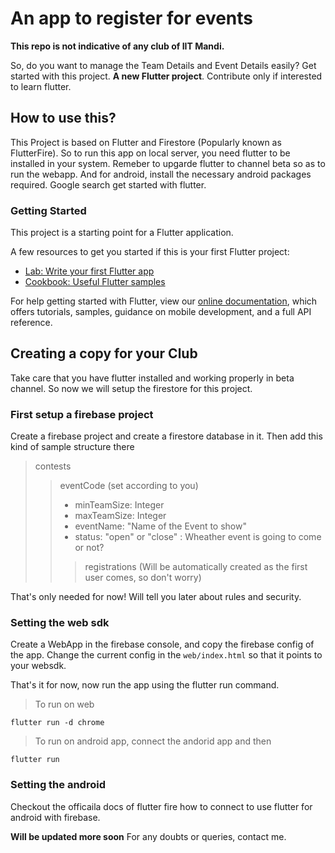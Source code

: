 # An app to register for events
**This repo is not indicative of any club of IIT Mandi.**

So, do you want to manage the Team Details and Event Details easily? Get started with this project. 
**A new Flutter project**. Contribute only if interested to learn flutter.

## How to use this?
This Project is based on Flutter and Firestore (Popularly known as FlutterFire). So to run this app on local server, you need flutter to be installed in your system. Remeber to upgarde flutter to channel beta so as to run the webapp. And for android, install the necessary android packages required. Google search get started with flutter.

### Getting Started

This project is a starting point for a Flutter application.

A few resources to get you started if this is your first Flutter project:

- [Lab: Write your first Flutter app](https://flutter.dev/docs/get-started/codelab)
- [Cookbook: Useful Flutter samples](https://flutter.dev/docs/cookbook)

For help getting started with Flutter, view our
[online documentation](https://flutter.dev/docs), which offers tutorials,
samples, guidance on mobile development, and a full API reference.

## Creating a copy for your Club
Take care that you have flutter installed and working properly in beta channel. So now we will setup the firestore for this project.

### First setup a firebase project
Create a firebase project and create a firestore database in it. 
Then add this kind of sample structure there
> contests
>> eventCode (set according to you)
>> - minTeamSize: Integer
>> - maxTeamSize: Integer
>> - eventName: "Name of the Event to show"
>> - status: "open" or "close" : Wheather event is going to come or not?
>>> registrations (Will be automatically created as the first user comes, so don't worry)

That's only needed for now! Will tell you later about rules and security.
### Setting the web sdk
Create a WebApp in the firebase console, and copy the firebase config of the app. Change the current config in the `web/index.html` so that it points to your websdk.

That's it for now, now run the app using the flutter run command.
> To run on web
```
flutter run -d chrome
```

> To run on android app, connect the andorid app and then 
```
flutter run
```


### Setting the android
Checkout the officaila docs of flutter fire how to connect to use flutter for android with firebase.

**Will be updated more soon**
For any doubts or queries, contact me.




